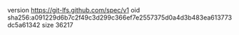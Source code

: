 version https://git-lfs.github.com/spec/v1
oid sha256:a091229d6b7c2f49c3d299c366ef7e2557375d0a4d3b483ea613773dc5a61342
size 36217
